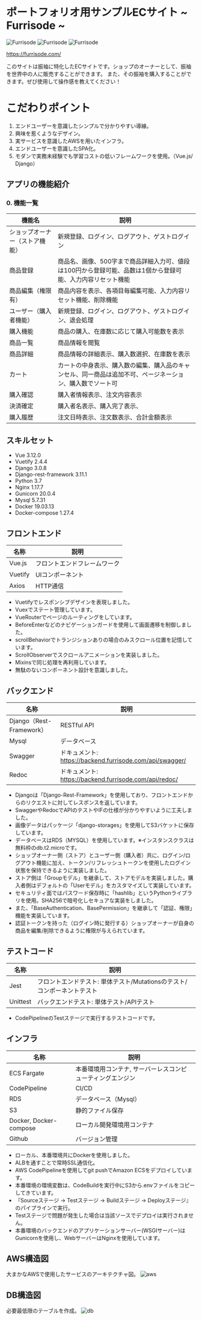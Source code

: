 # ポートフォリオ用サンプルECサイト ~ Furrisode ~ 

![Furrisode](https://img.shields.io/github/issues/ken-1200/django-vue-app) ![Furrisode](https://img.shields.io/github/forks/ken-1200/django-vue-app) ![Furrisode](https://img.shields.io/github/stars/ken-1200/django-vue-app)

<https://furrisode.com/>

このサイトは振袖に特化したECサイトです。ショップのオーナーとして、振袖を世界中の人に販売することができます。
また、その振袖を購入することができます。ぜび使用して操作感を教えてください！

# こだわりポイント
1. エンドユーザーを意識したシンプルで分かりやすい導線。
2. 興味を惹くようなデザイン。
3. 実サービスを意識したAWSを用いたインフラ。
4. エンドユーザーを意識したSPA化。
5. モダンで実務未経験でも学習コストの低いフレームワークを使用。（Vue.js/ Django）

## アプリの機能紹介
### 0. 機能一覧
| 機能名 | 説明 |
| ---- | ---- |
| ショップオーナー（ストア機能） | 新規登録、ログイン、ログアウト、ゲストログイン |
| 商品登録 | 商品名、画像、500字まで商品詳細入力可、値段は100円から登録可能、品数は1個から登録可能、入力内容リセット機能 |
| 商品編集（権限有） | 商品内容を表示、各項目毎編集可能、入力内容リセット機能、削除機能 |
| ユーザー（購入者機能） | 新規登録、ログイン、ログアウト、ゲストログイン、退会処理 |
| 購入機能 | 商品の購入、在庫数に応じて購入可能数を表示 |
| 商品一覧 | 商品情報を閲覧 |
| 商品詳細 | 商品情報の詳細表示、購入数選択、在庫数を表示 |
| カート | カートの中身表示、購入数の編集、購入品のキャンセル、同一商品は追加不可、ページネーション、購入数でソート可 |
| 購入確認 | 購入者情報表示、注文内容表示 |
| 決済確定 | 購入者名表示、購入完了表示、 |
| 購入履歴 | 注文日時表示、注文数表示、合計金額表示 |
## スキルセット
- Vue 3.12.0
- Vuetify 2.4.4
- Django 3.0.8
- Django-rest-framework 3.11.1
- Python 3.7
- Nginx 1.17.7
- Gunicorn 20.0.4
- Mysql 5.7.31
- Docker 19.03.13
- Docker-compose 1.27.4

## フロントエンド
| 名称 | 説明 |
| ---- | ---- |
| Vue.js | フロントエンドフレームワーク |
| Vuetify | UIコンポーネント |
| Axios | HTTP通信 |

- Vuetifyでレスポンシブデザインを表現しました。
- Vuexでステート管理しています。
- VueRouterでページのルーティングをしています。
- BeforeEnterなどのナビゲーションガードを使用して画面遷移を制御しました。
- scrollBehaviorでトランジションありの場合のみスクロール位置を記憶しています。
- ScrollObserverでスクロールアニメーションを実装しました。
- Mixinsで同じ処理を再利用しています。
- 無駄のないコンポーネント設計を意識しました。

## バックエンド
| 名称 | 説明 |
| ---- | ---- |
| Django（Rest-Framework） | RESTful API |
| Mysql | データベース |
| Swagger | ドキュメント: <https://backend.furrisode.com/api/swagger/> |
| Redoc | ドキュメント: <https://backend.furrisode.com/api/redoc/> |

- Djangoは「Django-Rest-Framework」を使用しており、フロントエンドからのリクエストに対してレスポンスを返しています。
- SwaggerやRedocでAPIのテストやIFの仕様が分かりやすいように工夫しました。
- 画像データはパッケージ「django-storages」を使用してS3バケットに保存しています。
- データベースはRDS（MYSQL）を使用しています。※インスタンスクラスは無料枠のdb.t2.microです。
- ショップオーナー側（ストア）とユーザー側（購入者）共に、ログイン/ログアウト機能に加え、トークン/リフレッシュトークンを使用したログイン状態を保持できるように実装しました。
- ストア側は「Groupモデル」を継承して、ストアモデルを実装しました。購入者側はデフォルトの「Userモデル」をカスタマイズして実装しています。
- セキュリティ面ではパスワード保存時に「hashlib」というPythonライブラリを使用。SHA256で暗号化しセキュアな実装をしました。
- また、「BaseAuthentication、BasePermission」を継承して「認証、権限」機能を実装しています。
- 認証トークンを持った（ログイン時に発行する）ショップオーナーが自身の商品を編集/削除できるように権限が与えられています。

## テストコード
| 名称 | 説明 |
| ---- | ---- |
| Jest | フロントエンドテスト: 単体テスト/Mutationsのテスト/コンポーネントテスト |
| Unittest | バックエンドテスト: 単体テスト/APIテスト |

- CodePipelineのTestステージで実行するテストコードです。

## インフラ
| 名称 | 説明 |
| ---- | ---- |
| ECS Fargate | 本番環境用コンテナ, サーバーレスコンピューティングエンジン |
| CodePipeline | CI/CD |
| RDS | データベース（Mysql） |
| S3 | 静的ファイル保存 |
| Docker, Docker-compose | ローカル開発環境用コンテナ |
| Github | バージョン管理 |

- ローカル、本番環境共にDockerを使用しました。
- ALBを通すことで常時SSL通信化。
- AWS CodePipelineを使用してgit pushでAmazon ECSをデプロイしています。
- 本番環境の環境変数は、CodeBuildを実行中にS3から.envファイルをコピーしてきています。
- 『Sourceステージ → Testステージ → Buildステージ → Deployステージ』のパイプラインで実行。
- Testステージで問題が発生した場合は当該ソースでデプロイは実行されません。
- 本番環境のバックエンドのアプリケーションサーバー(WSGIサーバー)はGunicornを使用し、WebサーバーはNginxを使用しています。

## AWS構造図
大まかなAWSで使用したサービスのアーキテクチャ図。
![aws](https://django-vue-app-readme.s3-ap-northeast-1.amazonaws.com/django-vue-app-aws_ver1.3.png)

## DB構造図
必要最低限のテーブルを作成。
![db](https://django-vue-app-readme.s3-ap-northeast-1.amazonaws.com/db.png)
